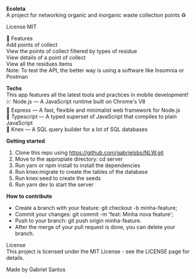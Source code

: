 **Ecoleta**  
A project for networking organic and inorganic waste collection points ♻  

License MIT  

📜 Features  
Add points of collect  
View the points of collect filtered by types of residue  
View details of a point of collect  
View all the residues items  
Note: To test the API, the better way is using a software like Insomnia or Postman  

**Techs**    
This app features all the latest tools and practices in mobile development!  
💹 Node.js — A JavaScript runtime built on Chrome's V8  
💼 Express — A fast, flexible and minimalist web framework for Node.js  
🔷 Typescript — A typed superset of JavaScript that compiles to plain JavaScript  
📄 Knex — A SQL query builder for a lot of SQL databases  
  
**Getting started**  
1. Clone this repo using https://github.com/gabrielsbs/NLW.git  
2. Move to the appropiate directory: cd server  
3. Run yarn or npm install to install the dependencies  
4. Run knex:migrate to create the tables of the database  
5. Run knex:seed to create the seeds  
6. Run yarn dev to start the server  
  
**How to contribute**   
- Create a branch with your feature: git checkout -b minha-feature;  
- Commit your changes: git commit -m 'feat: Minha nova feature';  
- Push to your branch: git push origin minha-feature.  
- After the merge of your pull request is done, you can delete your branch.  

License  
This project is licensed under the MIT License - see the LICENSE page for details.  

Made by Gabriel Santos

